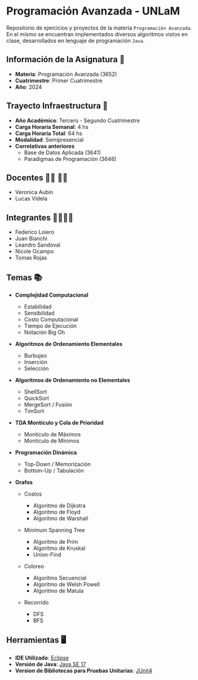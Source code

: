 # Programación Avanzada - UNLaM
Repositorio de ejercicios y proyectos de la materia `Programación Avanzada`. En el mismo se encuentran implementados diversos algoritmos vistos en clase, desarrollados en lenguaje de programación `Java`.
## Información de la Asignatura :scroll:
* **Materia**: Programación Avanzada (3652)
* **Cuatrimestre**: Primer Cuatrimestre
* **Año**: 2024
## Trayecto Infraestructura :school:
* **Año Académico**: Tercero - Segundo Cuatrimestre
* **Carga Horaria Semanal**: 4 hs
* **Carga Horaria Total**: 64 hs
* **Modalidad**: Semipresencial
* **Correlativas anteriores**
  * Base de Datos Aplicada (3641)
  * Paradigmas de Programación (3646)
## Docentes :woman_teacher:	:man_teacher:
* Veronica Aubin
* Lucas Videla
## Integrantes :man_student::woman_student:	
* Federico Loiero
* Juan Bianchi
* Leandro Sandoval
* Nicole Ocampo
* Tomas Rojas
## Temas :books:
* **Complejidad Computacional**
  * Estabilidad
  * Sensibilidad
  * Costo Computacional
  * Tiempo de Ejecución
  * Notación Big Oh

* **Algoritmos de Ordenamiento Elementales**
  * Burbujeo
  * Inserción
  * Selección

* **Algoritmos de Ordenamiento no Elementales**
  * ShellSort
  * QuickSort
  * MergeSort / Fusión
  * TimSort

* **TDA Montículo y Cola de Prioridad**
  * Montículo de Máximos
  * Montículo de Mínimos

* **Programación Dinámica**
  * Top-Down / Memorización
  * Bottom-Up / Tabulación

* **Grafos**
  * Costos

    * Algoritmo de Dijkstra
    * Algoritmo de Floyd
    * Algoritmo de Warshall

  * Minimum Spanning Tree
    
    * Algoritmo de Prim
    * Algoritmo de Kruskal
    * Union-Find

  * Coloreo
  
    * Algoritmo Secuencial
    * Algoritmo de Welsh Powell
    * Algoritmo de Matula
  
  * Recorrido
  
    * DFS
    * BFS
## Herramientas :desktop_computer:
* **IDE Utilizado**: [Eclipse](https://eclipseide.org/)
* **Versión de Java**: [Java SE 17](https://www.oracle.com/java/technologies/javase/jdk17-archive-downloads.html)
* **Version de Bibliotecas para Pruebas Unitarias**: [JUnit4](https://junit.org/junit4/)
